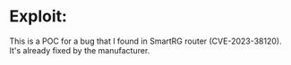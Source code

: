 # Exploit:
This is a POC for a bug that I found in SmartRG router (CVE-2023-38120). It's already fixed by the manufacturer.
